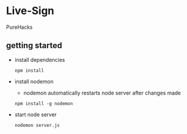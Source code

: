 Live-Sign
=========

PureHacks


## getting started

* install dependencies
	```
	npm install
	```

* install nodemon
	* nodemon automatically restarts node server after changes made
	```
	npm install -g nodemon
	```

* start node server
	```
	nodemon server.js
	```
